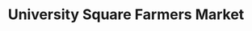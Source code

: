 ---
title: "University Square Farmers Market"
url: /philadelphia/university-square-farmers-market/
shop: farm
---